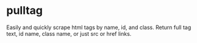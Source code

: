 # pulltag
Easily and quickly scrape html tags by name, id, and class. Return full tag text, id name, class name, or just src or href links. 
